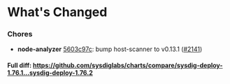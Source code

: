 # What's Changed

### Chores
- **node-analyzer** [5603c97c](https://github.com/sysdiglabs/charts/commit/5603c97c1ec4650a2abf8727f0ce5715330e8505): bump host-scanner to v0.13.1 ([#2141](https://github.com/sysdiglabs/charts/issues/2141))
#### Full diff: https://github.com/sysdiglabs/charts/compare/sysdig-deploy-1.76.1...sysdig-deploy-1.76.2
